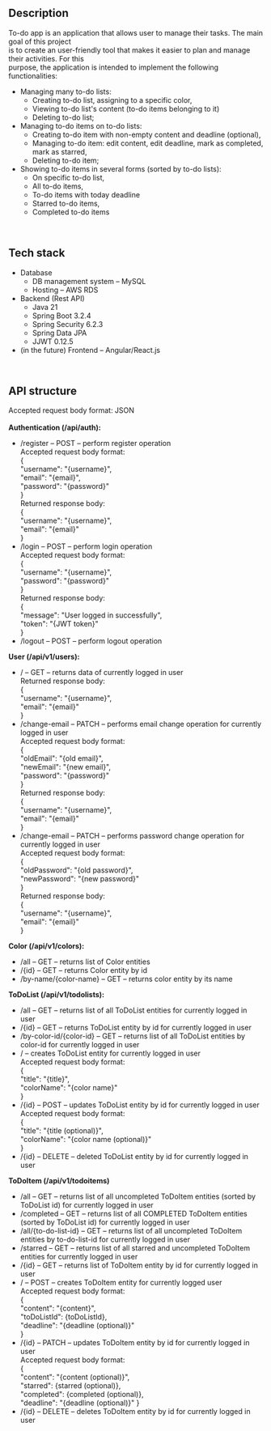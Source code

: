 <h2>Description</h2>
To-do app is an application that allows user to manage their tasks. The main goal of this project<br>
is to create an user-friendly tool that makes it easier to plan and manage their activities. For this<br>
purpose, the application is intended to implement the following functionalities:
<ul>
  <li>Managing many to-do lists:
    <ul>
    <li>Creating to-do list, assigning to a specific color,</li>
    <li>Viewing to-do list's content (to-do items belonging to it)</li>
    <li>Deleting to-do list;</li>
    </ul>
  </li>
  <li>Managing to-do items on to-do lists:
    <ul>
    <li>Creating to-do item with non-empty content and deadline (optional),</li>
    <li>Managing to-do item: edit content, edit deadline, mark as completed, mark as starred,</li>
    <li>Deleting to-do item;</li>
    </ul>
  </li>
  <li>Showing to-do items in several forms (sorted by to-do lists):
    <ul>
    <li>On specific to-do list,</li>
    <li>All to-do items,</li>
    <li>To-do items with today deadline</li>
    <li>Starred to-do items,</li>
    <li>Completed to-do items</li>
    </ul>
  </li>
</ul>
<br>
  
<h2>Tech stack</h2>
<ul>
<li>Database
  <ul>
  <li>DB management system – MySQL</li>
  <li>Hosting – AWS RDS</li>
  </ul>
</li>
<li>Backend (Rest API)
  <ul>
  <li>Java 21</li>
  <li>Spring Boot 3.2.4</li>
  <li>Spring Security 6.2.3</li>
  <li>Spring Data JPA</li>
  <li>JJWT 0.12.5</li>
  </ul>
</li>
<li>(in the future) Frontend – Angular/React.js</li>
</ul>
<br>

<h2>API structure</h2>
Accepted request body format: JSON<br>
<br>
<b>Authentication (/api/auth):</b>
<ul>
  <li>/register – POST – perform register operation<br>
  Accepted request body format:<br>
  {<br>
    "username": "{username}",<br>
    "email": "{email}",<br>
    "password": "{password}"<br>
  }<br>
  Returned response body:<br>
  {<br>
    "username": "{username}",<br>
    "email": "{email}"<br>
  }</li>
  <li>/login – POST – perform login operation<br>
  Accepted request body format:<br>
  {<br>
    "username": "{username}",<br>
    "password": "{password}"<br>
  }<br>
  Returned response body:<br>
  {<br>
    "message": "User logged in successfully",<br>
    "token": "{JWT token}"<br>
  }</li>
  <li>/logout – POST – perform logout operation</li>
</ul>
<b>User (/api/v1/users):</b>
<ul>
  <li>/ – GET – returns data of currently logged in user<br>
  Returned response body:<br>
  {<br>
    "username": "{username}",<br>
    "email": "{email}"<br>
  }</li>
  <li>/change-email – PATCH – performs email change operation for currently logged in user<br>
  Accepted request body format:<br>
  {<br>
    "oldEmail": "{old email}",<br>
    "newEmail": "{new email}",<br>
    "password": "{password}"<br>
  }<br>
  Returned response body:<br>
  {<br>
    "username": "{username}",<br>
    "email": "{email}"<br>
  }</li>
  <li>/change-email – PATCH – performs password change operation for currently logged in user<br>
  Accepted request body format:<br>
  {<br>
    "oldPassword": "{old password}",<br>
    "newPassword": "{new password}"<br>
  }<br>
  Returned response body:<br>
  {<br>
    "username": "{username}",<br>
    "email": "{email}"<br>
  }</li>
</ul>
<b>Color (/api/v1/colors):</b>
<ul>
  <li>/all – GET – returns list of Color entities</li>
  <li>/{id} – GET – returns Color entity by id</li>
  <li>/by-name/{color-name} – GET – returns color entity by its name</li>
</ul>
<b>ToDoList (/api/v1/todolists):</b>
<ul>
  <li>/all – GET – returns list of all ToDoList entities for currently logged in user</li>
  <li>/{id} – GET – returns ToDoList entity by id for currently logged in user</li>
  <li>/by-color-id/{color-id} – GET – returns list of all ToDoList entities by color-id for currently logged in user</li>
  <li>/ – creates ToDoList entity for currently logged in user<br>
  Accepted request body format:<br>
  {<br>
    "title": "{title}",<br>
    "colorName": "{color name}"<br>
  }<br>
  <li>/{id} – POST – updates ToDoList entity by id for currently logged in user<br>
  Accepted request body format:<br>
  {<br>
    "title": "{title (optional)}",<br>
    "colorName": "{color name (optional)}"<br>
  }</li>
  <li>/{id} – DELETE – deleted ToDoList entity by id for currently logged in user</li>
</ul>
<b>ToDoItem (/api/v1/todoitems)</b>
<ul>
  <li>/all – GET – returns list of all uncompleted ToDoItem entities (sorted by ToDoList id) for currently logged in user</li>
  <li>/completed – GET – returns list of all COMPLETED ToDoItem entities (sorted by ToDoList id) for currently logged in user</li>
  <li>/all/{to-do-list-id} – GET – returns list of all uncompleted ToDoItem entities by to-do-list-id for currently logged in user</li>
  <li>/starred – GET – returns list of all starred and uncompleted ToDoItem entities for currently logged in user</li>
  <li>/{id} – GET – returns list of ToDoItem entity by id for currently logged in user</li>
  <li>/ – POST – creates ToDoItem entity for currently logged user<br>
  Accepted request body format:<br>
  {<br>
    "content": "{content}",<br>
    "toDoListId": {toDoListId},<br>
    "deadline": "{deadline (optional)}"<br>
  }</li>
  <li>/{id} – PATCH – updates ToDoItem entity by id for currently logged in user<br>
  Accepted request body format:<br>
  {<br>
    "content": "{content (optional)}",<br>
    "starred": {starred (optional)},<br>
    "completed": {completed (optional)},<br>
    "deadline": "{deadline (optional)}"
  }</li>
  <li>/{id} – DELETE – deletes ToDoItem entity by id for currently logged in user</li>
</ul>

